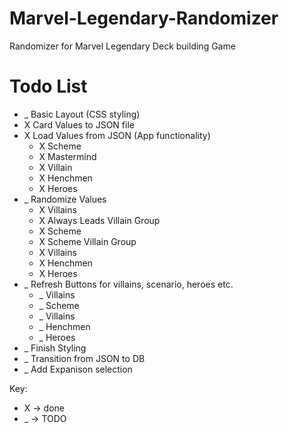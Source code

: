 # Marvel-Legendary-Randomizer
Randomizer for Marvel Legendary Deck building Game

# Todo List
- _ Basic Layout (CSS styling)
- X Card Values to JSON file
- X Load Values from JSON (App functionality) 
    - X Scheme
    - X Mastermind
    - X Villain
    - X Henchmen
    - X Heroes
- _ Randomize Values
    - X Villains
    - X Always Leads Villain Group
    - X Scheme
    - X Scheme Villain Group
    - X Villains
    - X Henchmen
    - X Heroes
- _ Refresh Buttons for villains, scenario, heroes etc.
    - _ Villains
    - _ Scheme
    - _ Villains
    - _ Henchmen
    - _ Heroes
- _ Finish Styling
- _ Transition from JSON to DB
- _ Add Expanison selection

Key: 
- X -> done
- _ -> TODO